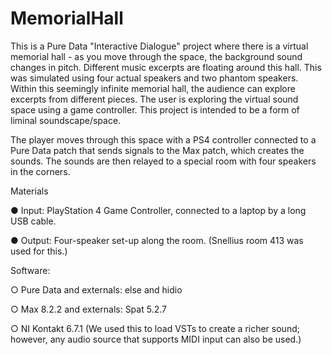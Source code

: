 # MemorialHall

This is a Pure Data "Interactive Dialogue" project where there is a virtual memorial hall - as you move through the space, the background sound changes in pitch. Different music excerpts are floating around this hall. This was simulated using four actual speakers and two phantom speakers. Within this seemingly infinite memorial hall, the audience can explore excerpts from different pieces. The user is exploring the virtual sound space using a game controller. This project is intended to be a form of liminal soundscape/space.


The player moves through this space with a PS4 controller connected to a Pure Data patch that sends signals to the Max patch, which creates the sounds. The sounds are then relayed to a special room with four speakers in the corners.


Materials


● Input: PlayStation 4 Game Controller, connected to a laptop by a long USB cable.

● Output: Four-speaker set-up along the room. (Snellius room 413 was used for this.)


Software:

○ Pure Data and externals: else and hidio

○ Max 8.2.2 and externals: Spat 5.2.7

○ NI Kontakt 6.7.1 (We used this to load VSTs to create a richer sound; however, any audio source that
supports MIDI input can also be used.)
